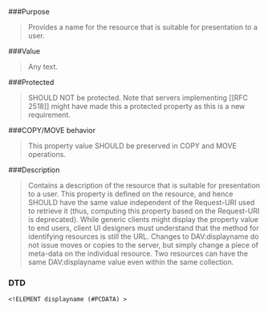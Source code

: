 <!-- --- title: DAV::displayname -->
<!-- --- link_title: DAV:displayname -->
<!-- --- current_spec: RFC 4918 -->
<!-- --- current_spec_rfc_number: 4918 -->
<!-- --- current_spec_rfc_section: 15.2 -->
<!-- --- xml_namespace: DAV: -->
<!-- --- xml_element: displayname -->
<!-- --- type: property -->
<!-- --- purpose: Provides a name for the resource that is suitable for presentation to a user. -->
<!-- --- value: any text-->
<!-- --- protected: SHOULD NOT -->
<!-- --- allprop: MUST -->
<!-- --- valid_for: all DAV compliant resources -->

<!-- >>> property-summary-box --><!-- <<< -->

<!-- below is a list of common sections for property definitions. Adjust the list as needed. Don't forget to block-quote any text that's copied from the RFC -->

###Purpose
> Provides a name for the resource that is suitable for presentation to a user.

###Value
> Any text.

###Protected
> SHOULD NOT be protected.  Note that servers implementing [[RFC 2518]] might have made this a protected property as this is a new requirement.

###COPY/MOVE behavior
> This property value SHOULD be preserved in COPY and MOVE operations.

###Description
> Contains a description of the resource that is suitable for presentation to a user. This property is defined on the resource, and hence SHOULD have the same value independent of the Request-URI used to retrieve it (thus, computing this property based on the Request-URI is deprecated). While generic clients might display the property value to end users, client UI designers must understand that the method for identifying resources is still the URL. Changes to DAV:displayname do not issue moves or copies to the server, but simply change a piece of meta-data on the individual resource. Two resources can have the same DAV:displayname value even within the same collection.

### DTD
>
```
<!ELEMENT displayname (#PCDATA) >
```
